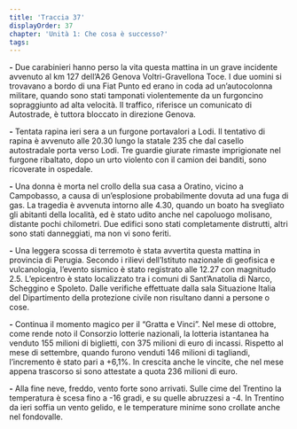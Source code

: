 ```yaml
---
title: 'Traccia 37'
displayOrder: 37
chapter: 'Unità 1: Che cosa è successo?'
tags:
---
```


**-** Due carabinieri hanno perso la vita questa mattina in un grave incidente avvenuto al km 127 dell’A26 Genova Voltri-Gravellona Toce. I due uomini si trovavano a bordo di una Fiat Punto ed erano in coda ad un’autocolonna militare, quando sono stati tamponati violentemente da un furgoncino sopraggiunto ad alta velocità. Il traffico, riferisce un comunicato di Autostrade, è tuttora bloccato in direzione Genova.

**-** Tentata rapina ieri sera a un furgone portavalori a Lodi. Il tentativo di rapina è avvenuto alle 20.30 lungo la statale 235 che dal casello autostradale porta verso Lodi. Tre guardie giurate rimaste imprigionate nel furgone ribaltato, dopo un urto violento con il camion dei banditi, sono ricoverate in ospedale.

**-** Una donna è morta nel crollo della sua casa a Oratino, vicino a Campobasso, a causa di un’esplosione probabilmente dovuta ad una fuga di gas. La tragedia è avvenuta intorno alle 4.30, quando un boato ha svegliato gli abitanti della località, ed è stato udito anche nel capoluogo molisano, distante pochi chilometri. Due edifici sono stati completamente distrutti, altri sono stati danneggiati, ma non vi sono feriti.

**-** Una leggera scossa di terremoto è stata avvertita questa mattina in provincia di Perugia. Secondo i rilievi dell’Istituto nazionale di geofisica e vulcanologia, l’evento sismico è stato registrato alle 12.27 con magnitudo 2.5. L’epicentro è stato localizzato tra i comuni di Sant’Anatolia di Narco, Scheggino e Spoleto. Dalle verifiche effettuate dalla sala Situazione Italia del Dipartimento della protezione civile non risultano danni a persone o cose.

**-** Continua il momento magico per il “Gratta e Vinci”. Nel mese di ottobre, come rende noto il Consorzio lotterie nazionali, la lotteria istantanea ha venduto 155 milioni di biglietti, con 375 milioni di euro di incassi. Rispetto al mese di settembre, quando furono venduti 146 milioni di tagliandi, l’incremento è stato pari a +6,1%. In crescita anche le vincite, che nel mese appena trascorso si sono attestate a quota 236 milioni di euro.

**-** Alla fine neve, freddo, vento forte sono arrivati. Sulle cime del Trentino la temperatura è scesa fino a -16 gradi, e su quelle abruzzesi a -4. In Trentino da ieri soffia un vento gelido, e le temperature minime sono crollate anche nel fondovalle.
